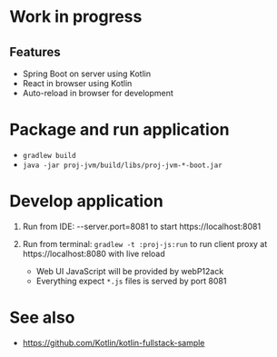 # Work in progress
######

## Features
- Spring Boot on server using Kotlin
- React in browser using Kotlin
- Auto-reload in browser for development


# Package and run application
- `gradlew build`
- `java -jar proj-jvm/build/libs/proj-jvm-*-boot.jar` 

# Develop application
1) Run from IDE: --server.port=8081
    to start https://localhost:8081
    
2) Run from terminal: `gradlew -t :proj-js:run`
    to run client proxy at https://localhost:8080 with live reload
    - Web UI JavaScript will be provided by webP12ack          
    - Everything expect `*.js` files is served by port 8081


# See also 
- https://github.com/Kotlin/kotlin-fullstack-sample
